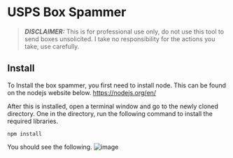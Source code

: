 # USPS Box Spammer

> **_DISCLAIMER:_** This is for professional use only, do not use this tool to send boxes unsolicited. I take no responsibility for the actions you take, use carefully.

## Install
To Install the box spammer, you first need to install node. This can be found on the nodejs website below. 
https://nodejs.org/en/

After this is installed, open a terminal window and go to the newly cloned directory. One in the directory, run the following command to install the required libraries.
```
npm install
```
You should see the following.
![image]()

